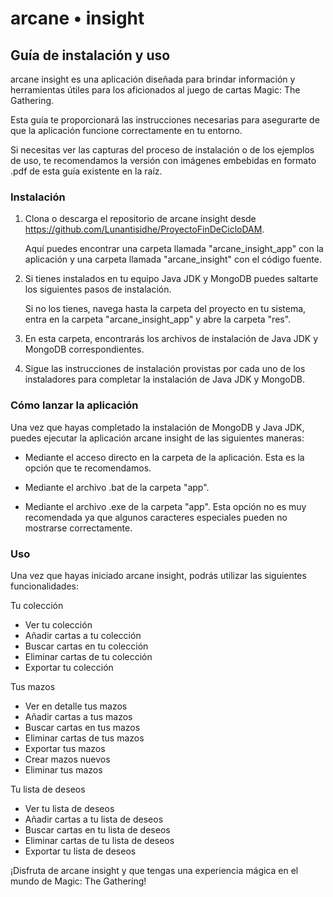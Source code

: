 
# arcane • insight

## Guía de instalación y uso

arcane insight es una aplicación diseñada para brindar información y herramientas útiles para los aficionados al juego de cartas Magic: The Gathering.

Esta guía te proporcionará las instrucciones necesarias para asegurarte de que la aplicación funcione correctamente en tu entorno.

Si necesitas ver las capturas del proceso de instalación o de los ejemplos de uso, te recomendamos la versión con imágenes embebidas en formato .pdf de esta guía existente en la raíz.

### Instalación

1. Clona o descarga el repositorio de arcane insight desde https://github.com/Lunantisidhe/ProyectoFinDeCicloDAM.

    Aquí puedes encontrar una carpeta llamada "arcane_insight_app" con la aplicación y una carpeta llamada "arcane_insight" con el código fuente.

2. Si tienes instalados en tu equipo Java JDK y MongoDB puedes saltarte los siguientes pasos de instalación.

    Si no los tienes, navega hasta la carpeta del proyecto en tu sistema, entra en la carpeta "arcane_insight_app" y abre la carpeta "res".

3. En esta carpeta, encontrarás los archivos de instalación de Java JDK y MongoDB correspondientes.

4. Sigue las instrucciones de instalación provistas por cada uno de los instaladores para completar la instalación de Java JDK y MongoDB.

### Cómo lanzar la aplicación

Una vez que hayas completado la instalación de MongoDB y Java JDK, puedes ejecutar la aplicación arcane insight de las siguientes maneras:

- Mediante el acceso directo en la carpeta de la aplicación. Esta es la opción que te recomendamos.

- Mediante el archivo .bat de la carpeta "app".

- Mediante el archivo .exe de la carpeta "app". Esta opción no es muy recomendada ya que algunos caracteres especiales pueden no mostrarse correctamente.

### Uso

Una vez que hayas iniciado arcane insight, podrás utilizar las siguientes funcionalidades:

Tu colección
- Ver tu colección
- Añadir cartas a tu colección
- Buscar cartas en tu colección
- Eliminar cartas de tu colección
- Exportar tu colección  
  
Tus mazos
- Ver en detalle tus mazos
- Añadir cartas a tus mazos
- Buscar cartas en tus mazos
- Eliminar cartas de tus mazos
- Exportar tus mazos
- Crear mazos nuevos
- Eliminar tus mazos  
  
Tu lista de deseos
- Ver tu lista de deseos
- Añadir cartas a tu lista de deseos
- Buscar cartas en tu lista de deseos
- Eliminar cartas de tu lista de deseos
- Exportar tu lista de deseos  
   
   
¡Disfruta de arcane insight y que tengas una experiencia mágica en el mundo de Magic: The Gathering!
